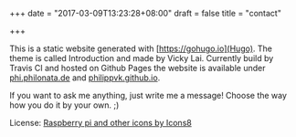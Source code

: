 +++
date = "2017-03-09T13:23:28+08:00"
draft = false
title = "contact"

+++

This is a static website generated with [https://gohugo.io](Hugo). The theme is called Introduction and made by Vicky Lai. Currently build by Travis CI and hosted on Github Pages the website is available under [phi.philonata.de](https://phi.philonata.de) and [philippvk.github.io](https://philippvk.github.io).

If you want to ask me anything, just write me a message! Choose the way how you do it by your own. ;)

License:
<a href="https://icons8.com/web-app/11673/Raspberry-Pi">Raspberry pi and other icons by Icons8</a>
